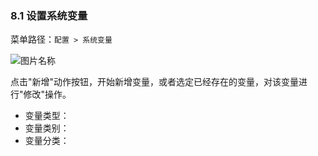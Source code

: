 ### 8.1 设置系统变量

菜单路径：` 配置 > 系统变量 `

![图片名称](https://attachments.tower.im/tower/8597bc19757e4e20905badca4e60561e?version=auto&filename=Clipboard%20Image.png)

点击"新增"动作按钮，开始新增变量，或者选定已经存在的变量，对该变量进行"修改"操作。

- 变量类型：
- 变量类别：
- 变量分类：